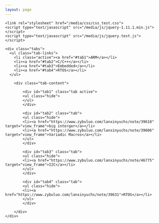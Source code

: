 ```yaml
---
layout: page
---
```


	<link rel="stylesheet" href="/media/css/css_test.css">
    <script type="text/javascript" src="/media/js/jquery-1.11.1.min.js"></script>
	<script type="text/javascript" src="/media/js/jquery.test.js"></script>
 
	<div class="tabs">
      <ul class="tab-links">
        <li class="active"><a href="#tab1">ARM</a></li>
        <li><a href="#tab2">C/C++</a></li>
        <li><a href="#tab3">Embedded</a></li>
        <li><a href="#tab4">RTOS</a></li>
      </ul>
 
		<div class="tab-content">
	 
			<div id="tab1" class="tab active">
			<ul class="hide">
			</ul>
			</div>
	 
			<div id="tab2" class="tab">
			<ul class="hide">
			<li><a href="https://www.zybuluo.com/lanxinyuchs/note/39618" target="view_frame">big interger</a></li>
			<li><a href="https://www.zybuluo.com/lanxinyuchs/note/39606" target="view_frame">Variadic Macros</a></li>
			</ul>
			</div>
	 
			<div id="tab3" class="tab">
			<ul class="hide">
			<li><a href="https://www.zybuluo.com/lanxinyuchs/note/46775" target="view_frame">I2C</a></li>
			</ul>
			</div>
	 
			<div id="tab4" class="tab">
			<ul class="hide">
			<li><a href="https://www.zybuluo.com/lanxinyuchs/note/39631">RTOS</a></li>
			</ul>
			</div>
			
		</div>
	</div>
